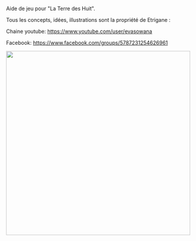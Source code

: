 

Aide de jeu pour "La Terre des Huit". 

Tous les concepts, idées, illustrations sont la propriété de Etrigane :

Chaine youtube: https://www.youtube.com/user/evasowana

Facebook: https://www.facebook.com/groups/5787231254626961

<img src="/Users/dsarrut/src/perso/td8/td8/public/images/couverture.jpeg" width="500"/>

